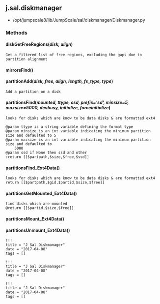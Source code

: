 <!-- toc -->
## j.sal.diskmanager

- /opt/jumpscale8/lib/JumpScale/sal/diskmanager/Diskmanager.py

### Methods

#### diskGetFreeRegions(*disk, align*) 

```
Get a filtered list of free regions, excluding the gaps due to partition alignment

```

#### mirrorsFind() 

#### partitionAdd(*disk, free, align, length, fs_type, type*) 

```
Add a partition on a disk

```

#### partitionsFind(*mounted, ttype, ssd, prefix='sd', minsize=5, maxsize=5000, devbusy, initialize, forceinitialize*) 

```
looks for disks which are know to be data disks & are formatted ext4

@param ttype is a string variable defining the format type
@param minsize is an int variable indicating the minimum partition size and defaulted to 5
@param mazsize is an int variable indicating the minimum partition size and defaulted to
    5000
@param ssd if None then ssd and other
:return [[$partpath,$size,$free,$ssd]]

```

#### partitionsFind_Ext4Data() 

```
looks for disks which are know to be data disks & are formatted ext4
return [[$partpath,$gid,$partid,$size,$free]]

```

#### partitionsGetMounted_Ext4Data() 

```
find disks which are mounted
@return [[$partid,$size,$free]]

```

#### partitionsMount_Ext4Data() 

#### partitionsUnmount_Ext4Data() 


```
!!!
title = "J Sal Diskmanager"
date = "2017-04-08"
tags = []
```

```
!!!
title = "J Sal Diskmanager"
date = "2017-04-08"
tags = []
```

```
!!!
title = "J Sal Diskmanager"
date = "2017-04-08"
tags = []
```
